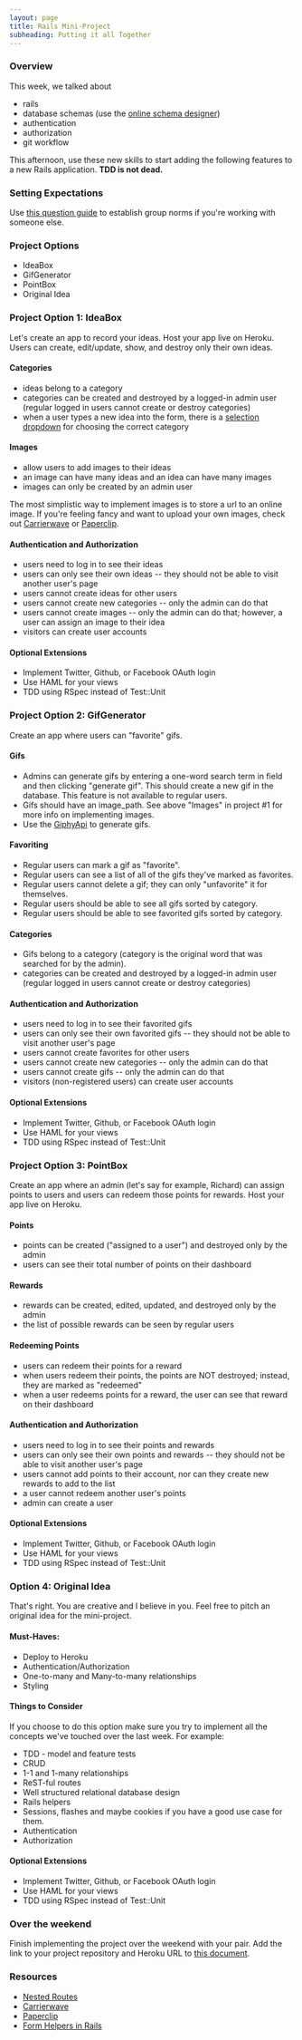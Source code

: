 ```yaml
---
layout: page
title: Rails Mini-Project
subheading: Putting it all Together
---
```


### Overview

This week, we talked about

* rails
* database schemas (use the [online schema designer](http://ondras.zarovi.cz/sql/demo/))
* authentication
* authorization
* git workflow

This afternoon, use these new skills to start adding the following features to a new Rails application. **TDD is not dead.**

### Setting Expectations

Use [this question guide](https://gist.github.com/rwarbelow/0fed3529495a814eabb1) to establish group norms if you're working with someone else.

### Project Options

* IdeaBox
* GifGenerator
* PointBox
* Original Idea

### Project Option 1: IdeaBox

Let's create an app to record your ideas. Host your app live on Heroku. Users can create, edit/update, show, and destroy only their own ideas.

#### Categories

* ideas belong to a category
* categories can be created and destroyed by a logged-in admin user (regular logged in users cannot create or destroy categories)
* when a user types a new idea into the form, there is a [selection dropdown](http://guides.rubyonrails.org/form_helpers.html#option-tags-from-a-collection-of-arbitrary-objects) for choosing the correct category

#### Images

* allow users to add images to their ideas
* an image can have many ideas and an idea can have many images
* images can only be created by an admin user

The most simplistic way to implement images is to store a url to an online image. If you're feeling fancy and want to upload your own images, check out [Carrierwave](https://github.com/carrierwaveuploader/carrierwave) or [Paperclip](https://github.com/thoughtbot/paperclip).

#### Authentication and Authorization

* users need to log in to see their ideas
* users can only see their own ideas -- they should not be able to visit another user's page
* users cannot create ideas for other users
* users cannot create new categories -- only the admin can do that
* users cannot create images -- only the admin can do that; however, a user can assign an image to their idea
* visitors can create user accounts

#### Optional Extensions

* Implement Twitter, Github, or Facebook OAuth login
* Use HAML for your views
* TDD using RSpec instead of Test::Unit

### Project Option 2: GifGenerator

Create an app where users can "favorite" gifs.

#### Gifs

* Admins can generate gifs by entering a one-word search term in field and then clicking "generate gif". This should create a new gif in the database. This feature is not available to regular users.
* Gifs should have an image_path. See above "Images" in project #1 for more info on implementing images.
* Use the [GiphyApi](https://github.com/giphy/GiphyAPI) to generate gifs.

#### Favoriting

* Regular users can mark a gif as "favorite".
* Regular users can see a list of all of the gifs they've marked as favorites.
* Regular users cannot delete a gif; they can only "unfavorite" it for themselves.
* Regular users should be able to see all gifs sorted by category.
* Regular users should be able to see favorited gifs sorted by category.

#### Categories

* Gifs belong to a category (category is the original word that was searched for by the admin).
* categories can be created and destroyed by a logged-in admin user (regular logged in users cannot create or destroy categories)

#### Authentication and Authorization

* users need to log in to see their favorited gifs
* users can only see their own favorited gifs -- they should not be able to visit another user's page
* users cannot create favorites for other users
* users cannot create new categories -- only the admin can do that
* users cannot create gifs -- only the admin can do that
* visitors (non-registered users) can create user accounts

#### Optional Extensions

* Implement Twitter, Github, or Facebook OAuth login
* Use HAML for your views
* TDD using RSpec instead of Test::Unit

### Project Option 3: PointBox

Create an app where an admin (let's say for example, Richard) can assign points to users and users can redeem those points for rewards. Host your app live on Heroku.

#### Points

* points can be created ("assigned to a user") and destroyed only by the admin
* users can see their total number of points on their dashboard

#### Rewards

* rewards can be created, edited, updated, and destroyed only by the admin
* the list of possible rewards can be seen by regular users

#### Redeeming Points

* users can redeem their points for a reward
* when users redeem their points, the points are NOT destroyed; instead, they are marked as "redeemed"
* when a user redeems points for a reward, the user can see that reward on their dashboard

#### Authentication and Authorization

* users need to log in to see their points and rewards
* users can only see their own points and rewards -- they should not be able to visit another user's page
* users cannot add points to their account, nor can they create new rewards to add to the list
* a user cannot redeem another user's points
* admin can create a user

#### Optional Extensions

* Implement Twitter, Github, or Facebook OAuth login
* Use HAML for your views
* TDD using RSpec instead of Test::Unit

### Option 4: Original Idea

That's right. You are creative and I believe in you. Feel free to pitch an original idea for the mini-project.

#### Must-Haves:

* Deploy to Heroku
* Authentication/Authorization
* One-to-many and Many-to-many relationships
* Styling

#### Things to Consider

If you choose to do this option make sure you try to implement all the concepts we've touched over the last week. For example:

* TDD - model and feature tests
* CRUD
* 1-1 and 1-many relationships
* ReST-ful routes
* Well structured relational database design
* Rails helpers
* Sessions, flashes and maybe cookies if you have a good use case for them.
* Authentication
* Authorization

#### Optional Extensions

* Implement Twitter, Github, or Facebook OAuth login
* Use HAML for your views
* TDD using RSpec instead of Test::Unit

### Over the weekend

Finish implementing the project over the weekend with your pair. Add the link to your project repository and Heroku URL to [this document](https://github.com/turingschool/ruby-submissions/blob/master/1606-b/rails_mini_project.yml).

### Resources

* [Nested Routes](http://guides.rubyonrails.org/routing.html#nested-resources)
* [Carrierwave](https://github.com/carrierwaveuploader/carrierwave)
* [Paperclip](https://github.com/thoughtbot/paperclip)
* [Form Helpers in Rails](http://guides.rubyonrails.org/form_helpers.html)
